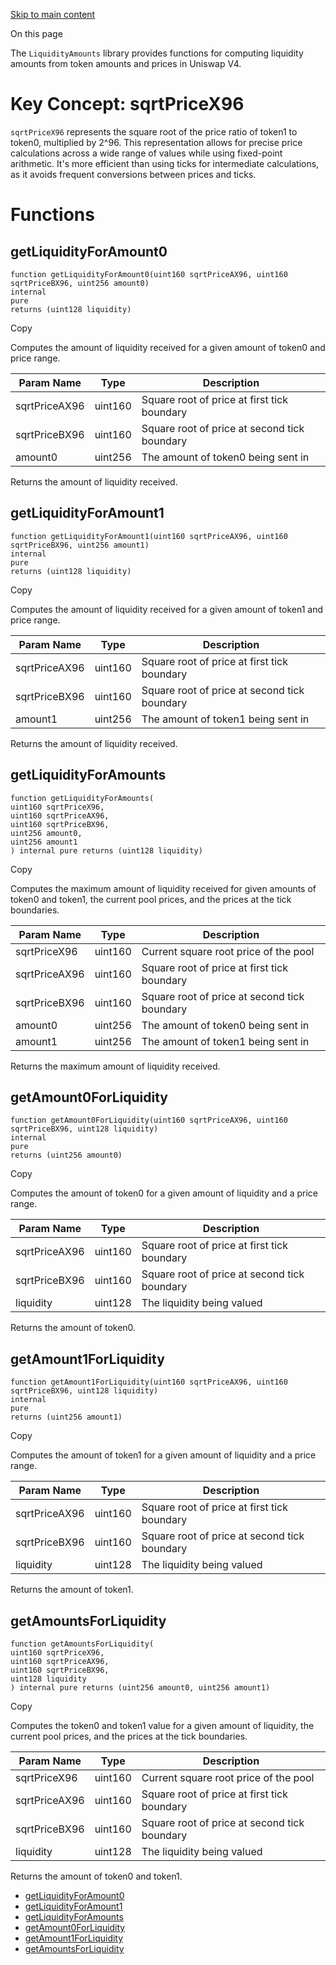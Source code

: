 [Skip to main content](https://docs.uniswap.org/contracts/v4/reference/core/libraries/liquidity-amounts#)

On this page

The `LiquidityAmounts` library provides functions for computing liquidity amounts from token amounts and prices in Uniswap V4.

# Key Concept: sqrtPriceX96

`sqrtPriceX96` represents the square root of the price ratio of token1 to token0, multiplied by 2^96. This representation allows for precise price calculations across a wide range of values while using fixed-point arithmetic. It's more efficient than using ticks for intermediate calculations, as it avoids frequent conversions between prices and ticks.

# Functions

## getLiquidityForAmount0 [​](https://docs.uniswap.org/contracts/v4/reference/core/libraries/liquidity-amounts\#getliquidityforamount0 "Direct link to heading")

```codeBlockLines_mRuA
function getLiquidityForAmount0(uint160 sqrtPriceAX96, uint160 sqrtPriceBX96, uint256 amount0)
internal
pure
returns (uint128 liquidity)

```

Copy

Computes the amount of liquidity received for a given amount of token0 and price range.

| Param Name | Type | Description |
| --- | --- | --- |
| sqrtPriceAX96 | uint160 | Square root of price at first tick boundary |
| sqrtPriceBX96 | uint160 | Square root of price at second tick boundary |
| amount0 | uint256 | The amount of token0 being sent in |

Returns the amount of liquidity received.

## getLiquidityForAmount1 [​](https://docs.uniswap.org/contracts/v4/reference/core/libraries/liquidity-amounts\#getliquidityforamount1 "Direct link to heading")

```codeBlockLines_mRuA
function getLiquidityForAmount1(uint160 sqrtPriceAX96, uint160 sqrtPriceBX96, uint256 amount1)
internal
pure
returns (uint128 liquidity)

```

Copy

Computes the amount of liquidity received for a given amount of token1 and price range.

| Param Name | Type | Description |
| --- | --- | --- |
| sqrtPriceAX96 | uint160 | Square root of price at first tick boundary |
| sqrtPriceBX96 | uint160 | Square root of price at second tick boundary |
| amount1 | uint256 | The amount of token1 being sent in |

Returns the amount of liquidity received.

## getLiquidityForAmounts [​](https://docs.uniswap.org/contracts/v4/reference/core/libraries/liquidity-amounts\#getliquidityforamounts "Direct link to heading")

```codeBlockLines_mRuA
function getLiquidityForAmounts(
uint160 sqrtPriceX96,
uint160 sqrtPriceAX96,
uint160 sqrtPriceBX96,
uint256 amount0,
uint256 amount1
) internal pure returns (uint128 liquidity)

```

Copy

Computes the maximum amount of liquidity received for given amounts of token0 and token1, the current pool prices, and the prices at the tick boundaries.

| Param Name | Type | Description |
| --- | --- | --- |
| sqrtPriceX96 | uint160 | Current square root price of the pool |
| sqrtPriceAX96 | uint160 | Square root of price at first tick boundary |
| sqrtPriceBX96 | uint160 | Square root of price at second tick boundary |
| amount0 | uint256 | The amount of token0 being sent in |
| amount1 | uint256 | The amount of token1 being sent in |

Returns the maximum amount of liquidity received.

## getAmount0ForLiquidity [​](https://docs.uniswap.org/contracts/v4/reference/core/libraries/liquidity-amounts\#getamount0forliquidity "Direct link to heading")

```codeBlockLines_mRuA
function getAmount0ForLiquidity(uint160 sqrtPriceAX96, uint160 sqrtPriceBX96, uint128 liquidity)
internal
pure
returns (uint256 amount0)

```

Copy

Computes the amount of token0 for a given amount of liquidity and a price range.

| Param Name | Type | Description |
| --- | --- | --- |
| sqrtPriceAX96 | uint160 | Square root of price at first tick boundary |
| sqrtPriceBX96 | uint160 | Square root of price at second tick boundary |
| liquidity | uint128 | The liquidity being valued |

Returns the amount of token0.

## getAmount1ForLiquidity [​](https://docs.uniswap.org/contracts/v4/reference/core/libraries/liquidity-amounts\#getamount1forliquidity "Direct link to heading")

```codeBlockLines_mRuA
function getAmount1ForLiquidity(uint160 sqrtPriceAX96, uint160 sqrtPriceBX96, uint128 liquidity)
internal
pure
returns (uint256 amount1)

```

Copy

Computes the amount of token1 for a given amount of liquidity and a price range.

| Param Name | Type | Description |
| --- | --- | --- |
| sqrtPriceAX96 | uint160 | Square root of price at first tick boundary |
| sqrtPriceBX96 | uint160 | Square root of price at second tick boundary |
| liquidity | uint128 | The liquidity being valued |

Returns the amount of token1.

## getAmountsForLiquidity [​](https://docs.uniswap.org/contracts/v4/reference/core/libraries/liquidity-amounts\#getamountsforliquidity "Direct link to heading")

```codeBlockLines_mRuA
function getAmountsForLiquidity(
uint160 sqrtPriceX96,
uint160 sqrtPriceAX96,
uint160 sqrtPriceBX96,
uint128 liquidity
) internal pure returns (uint256 amount0, uint256 amount1)

```

Copy

Computes the token0 and token1 value for a given amount of liquidity, the current pool prices, and the prices at the tick boundaries.

| Param Name | Type | Description |
| --- | --- | --- |
| sqrtPriceX96 | uint160 | Current square root price of the pool |
| sqrtPriceAX96 | uint160 | Square root of price at first tick boundary |
| sqrtPriceBX96 | uint160 | Square root of price at second tick boundary |
| liquidity | uint128 | The liquidity being valued |

Returns the amount of token0 and token1.

- [getLiquidityForAmount0](https://docs.uniswap.org/contracts/v4/reference/core/libraries/liquidity-amounts#getliquidityforamount0)
- [getLiquidityForAmount1](https://docs.uniswap.org/contracts/v4/reference/core/libraries/liquidity-amounts#getliquidityforamount1)
- [getLiquidityForAmounts](https://docs.uniswap.org/contracts/v4/reference/core/libraries/liquidity-amounts#getliquidityforamounts)
- [getAmount0ForLiquidity](https://docs.uniswap.org/contracts/v4/reference/core/libraries/liquidity-amounts#getamount0forliquidity)
- [getAmount1ForLiquidity](https://docs.uniswap.org/contracts/v4/reference/core/libraries/liquidity-amounts#getamount1forliquidity)
- [getAmountsForLiquidity](https://docs.uniswap.org/contracts/v4/reference/core/libraries/liquidity-amounts#getamountsforliquidity)